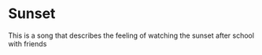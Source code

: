 # Sunset
This is a song that describes the feeling of watching the sunset after school with friends
